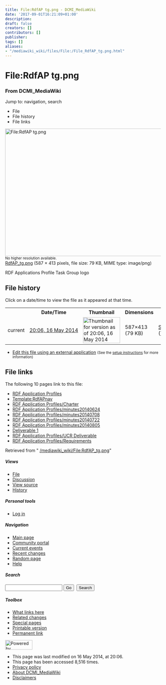 ```yaml
---
title: File:RdfAP tg.png - DCMI_MediaWiki
date: '2017-09-01T16:21:09+01:00'
description: 
draft: false
creators: []
contributors: []
publisher: 
tags: []
aliases:
- "/mediawiki_wiki/files/File:/File_RdfAP_tg.png.html"
---
```


<a id="top"></a>
# File:RdfAP tg.png

### From DCMI\_MediaWiki

Jump to: navigation, search
<!-- start content -->
- File
- File history
- File links

 [<img alt="File:RdfAP tg.png" src="/images/e/e6/RdfAP_tg.png" width="587" height="413">](/mediawiki_wiki/files/RdfAP_tg.png)  
<small>No higher resolution available.</small>  
 [RdfAP\_tg.png](/images/e/e6/RdfAP_tg.png)‎ (587 × 413 pixels, file size: 79 KB, MIME type: image/png)

RDF Applications Profile Task Group logo

<!-- 
NewPP limit report
Preprocessor node count: 1/1000000
Post-expand include size: 0/2097152 bytes
Template argument size: 0/2097152 bytes
Expensive parser function count: 0/100
-->
## File history

Click on a date/time to view the file as it appeared at that time.

<table class="wikitable filehistory">
  <tr>
    <td></td>
    <th>Date/Time</th>
    <th>Thumbnail</th>
    <th>Dimensions</th>
    <th>User</th>
    <th>Comment</th>
  </tr>
  <tr>
    <td>current</td>
    <td class="filehistory-selected" style="white-space: nowrap;"><a href="/mediawiki_wiki/files/RdfAP_tg.png">20:06, 16 May 2014</a></td>
    <td><a href="/images/e/e6/RdfAP_tg.png"><img alt="Thumbnail for version as of 20:06, 16 May 2014" src="/images/e/e6/RdfAP_tg.png" width="120" height="84"></a></td>
    <td>587×413 <span style="white-space: nowrap;">(79 KB)</span>
    </td>
    <td>
      <a href="/index.php?title=User:StuartSutton&amp;action=edit&amp;redlink=1" class="new mw-userlink" title="User:StuartSutton (page does not exist)">StuartSutton</a> <span style="white-space: nowrap;"> <span class="mw-usertoollinks">(<a href="/index.php?title=User_talk:StuartSutton&amp;action=edit&amp;redlink=1" class="new" title="User talk:StuartSutton (page does not exist)">Talk</a> | <a href="/index.php/Special:Contributions/StuartSutton" title="Special:Contributions/StuartSutton">contribs</a>)</span></span>
    </td>
    <td> <span class="comment">(RDF Applications Profile Task Group logo)</span>
    </td>
  </tr>
</table>

  

- [Edit this file using an external application](/index.php?title=File:RdfAP_tg.png&action=edit&externaledit=true&mode=file "File:RdfAP tg.png") <small>(See the <a href="http://www.mediawiki.org/wiki/Manual:External_editors" class="external text" rel="nofollow">setup instructions</a> for more information)</small>

## File links

The following 10 pages link to this file:

- [RDF Application Profiles](/index.php/RDF_Application_Profiles "RDF Application Profiles")
- [Template:RdfAPnav](/index.php/Template:RdfAPnav "Template:RdfAPnav")
- [RDF Application Profiles/Charter](/index.php/RDF_Application_Profiles/Charter "RDF Application Profiles/Charter")
- [RDF Application Profiles/minutes20140624](/index.php/RDF_Application_Profiles/minutes20140624 "RDF Application Profiles/minutes20140624")
- [RDF Application Profiles/minutes20140708](/index.php/RDF_Application_Profiles/minutes20140708 "RDF Application Profiles/minutes20140708")
- [RDF Application Profiles/minutes20140722](/index.php/RDF_Application_Profiles/minutes20140722 "RDF Application Profiles/minutes20140722")
- [RDF Application Profiles/minutes20140805](/index.php/RDF_Application_Profiles/minutes20140805 "RDF Application Profiles/minutes20140805")
- [Deliverable 1](/index.php/Deliverable_1 "Deliverable 1")
- [RDF Application Profiles/UCR Deliverable](/index.php/RDF_Application_Profiles/UCR_Deliverable "RDF Application Profiles/UCR Deliverable")
- [RDF Application Profiles/Requirements](/index.php/RDF_Application_Profiles/Requirements "RDF Application Profiles/Requirements")

Retrieved from " [/mediawiki_wiki/File:RdfAP\_tg.png](/mediawiki_wiki/files/File:/File:RdfAP_tg.png.html)"

<!-- end content -->

##### Views

- [File](/mediawiki_wiki/files/File:/File:RdfAP_tg.png.html "View the file page [c]")
- [Discussion](/index.php?title=File_talk:RdfAP_tg.png&action=edit&redlink=1 "Discussion about the content page [t]")
- [View source](/index.php?title=File:RdfAP_tg.png&action=edit "This page is protected.
You can view its source [e]")
- [History](/index.php?title=File:RdfAP_tg.png&action=history "Past revisions of this page [h]")

##### Personal tools

- [Log in](/index.php?title=Special:UserLogin&returnto=File:RdfAP_tg.png "You are encouraged to log in; however, it is not mandatory [o]")

<script type="text/javascript"> if (window.isMSIE55) fixalpha(); </script>

##### Navigation

- [Main page](/index.php/Main_Page "Visit the main page [z]")
- [Community portal](/index.php/DCMI_MediaWiki:Community_portal "About the project, what you can do, where to find things")
- [Current events](/index.php/DCMI_MediaWiki:Current_events "Find background information on current events")
- [Recent changes](/index.php/Special:RecentChanges "The list of recent changes in the wiki [r]")
- [Random page](/index.php/Special:Random "Load a random page [x]")
- [Help](/index.php/Help:Contents "The place to find out")

##### <label for="searchInput">Search</label>

<form action="/index.php" id="searchform">
				<input type="hidden" name="title" value="Special:Search">
				<input id="searchInput" title="Search DCMI_MediaWiki" accesskey="f" type="search" name="search">
				<input type="submit" name="go" class="searchButton" id="searchGoButton" value="Go" title="Go to a page with this exact name if exists"> 
				<input type="submit" name="fulltext" class="searchButton" id="mw-searchButton" value="Search" title="Search the pages for this text">
			</form>

##### Toolbox

- [What links here](/index.php/Special:WhatLinksHere/File:RdfAP_tg.png "List of all wiki pages that link here [j]")
- [Related changes](/index.php/Special:RecentChangesLinked/File:RdfAP_tg.png "Recent changes in pages linked from this page [k]")
- [Special pages](/index.php/Special:SpecialPages "List of all special pages [q]")
- [Printable version](/index.php?title=File:RdfAP_tg.png&printable=yes "Printable version of this page [p]")
- [Permanent link](/index.php?title=File:RdfAP_tg.png&oldid=7658 "Permanent link to this revision of the page")

<!-- end of the left (by default at least) column -->

 [<img src="/skins/common/images/poweredby_mediawiki_88x31.png" height="31" width="88" alt="Powered by MediaWiki">](http://www.mediawiki.org/)

- This page was last modified on 16 May 2014, at 20:06.
- This page has been accessed 8,516 times.
- [Privacy policy](/index.php/DCMI_MediaWiki:Privacy_policy "DCMI MediaWiki:Privacy policy")
- [About DCMI\_MediaWiki](/index.php/DCMI_MediaWiki:About "DCMI MediaWiki:About")
- [Disclaimers](/index.php/DCMI_MediaWiki:General_disclaimer "DCMI MediaWiki:General disclaimer")

<script>if (window.runOnloadHook) runOnloadHook();</script><!-- Served in 0.459 secs. -->
